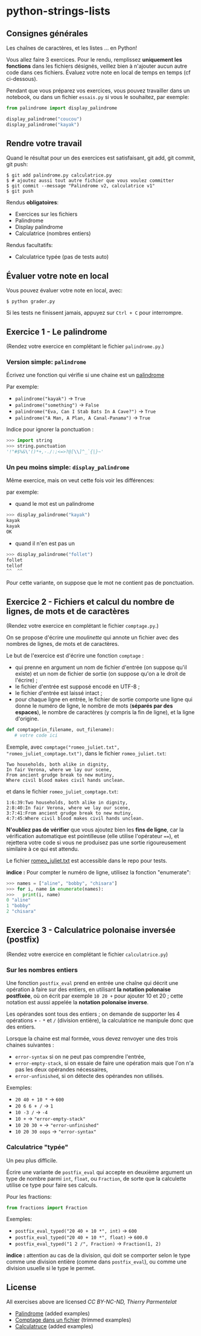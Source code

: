# python-strings-lists

## Consignes générales

Les chaînes de caractères, et les listes ... en Python!

Vous allez faire 3 exercices. Pour le rendu, remplissez **uniquement les fonctions** dans les fichiers désignés, veillez bien à n'ajouter aucun autre code dans ces fichiers. Évaluez votre note en local de temps en temps (cf ci-dessous).

Pendant que vous préparez vos exercices, vous pouvez travailler dans un notebook, ou dans un fichier `essais.py` si vous le souhaitez, par exemple:

```python
from palindrome import display_palindrome

display_palindrome("coucou")
display_palindrome("kayak")
```

## Rendre votre travail

Quand le résultat pour un des exercices est satisfaisant, git add, git commit, git push:

```shell
$ git add palindrome.py calculatrice.py
$ # ajoutez aussi tout autre fichier que vous voulez committer
$ git commit --message "Palindrome v2, calculatrice v1"
$ git push
```

Rendus **obligatoires**:

- Exercices sur les fichiers
- Palindrome
- Display palindrome
- Calculatrice (nombres entiers)

Rendus facultatifs:

- Calculatrice typée (pas de tests auto)

## Évaluer votre note en local

Vous pouvez évaluer votre note en local, avec:

```shell
$ python grader.py
```

Si les tests ne finissent jamais, appuyez sur `Ctrl + C` pour interrompre.

## Exercice 1 - Le palindrome

(Rendez votre exercice en complétant le fichier `palindrome.py`.)

### Version simple: `palindrome`

Écrivez une fonction qui vérifie si une chaine est un [palindrome](https://fr.wikipedia.org/wiki/Palindrome)

Par exemple:

- `palindrome("kayak")` → `True`
- `palindrome("something")` → `False`
- `palindrome("Eva, Can I Stab Bats In A Cave?")` → `True`
- `palindrome("A Man, A Plan, A Canal-Panama")` → `True`

Indice pour ignorer la ponctuation :

```python
>>> import string
>>> string.punctuation
'!"#$%&\'()*+,-./:;<=>?@[\\]^_`{|}~'
```

### Un peu moins simple: `display_palindrome`

Même exercice, mais on veut cette fois voir les différences:

par exemple:

- quand le mot est un palindrome

```python
>>> display_palindrome("kayak")
kayak
kayak
OK
```

- quand il n'en est pas un

```python
>>> display_palindrome("follet")
follet
tellof
^^  ^^
```

Pour cette variante, on suppose que le mot ne contient pas de ponctuation.

## Exercice 2 - Fichiers et calcul du nombre de lignes, de mots et de caractères

(Rendez votre exercice en complétant le fichier `comptage.py`.)

On se propose d'écrire une _moulinette_ qui annote un fichier avec des nombres de lignes, de mots et de caractères.

Le but de l'exercice est d'écrire une fonction `comptage` :

- qui prenne en argument un nom de fichier d'entrée (on suppose qu'il existe) et un nom de fichier de sortie (on suppose qu'on a le droit de l'écrire) ;
- le fichier d'entrée est supposé encodé en UTF-8 ;
- le fichier d'entrée est laissé intact ;
- pour chaque ligne en entrée, le fichier de sortie comporte une ligne qui donne le numéro de ligne, le nombre de mots (**séparés par des espaces**), le nombre de caractères (y compris la fin de ligne), et la ligne d'origine.

```python
def comptage(in_filename, out_filename):
   # votre code ici
```

Exemple, avec `comptage("romeo_juliet.txt", "romeo_juliet_comptage.txt")`, dans le fichier `romeo_juliet.txt`:

```
Two households, both alike in dignity,
In fair Verona, where we lay our scene,
From ancient grudge break to new mutiny,
Where civil blood makes civil hands unclean.
```

et dans le fichier `romeo_juliet_comptage.txt`:

```
1:6:39:Two households, both alike in dignity,
2:8:40:In fair Verona, where we lay our scene,
3:7:41:From ancient grudge break to new mutiny,
4:7:45:Where civil blood makes civil hands unclean.
```

**N'oubliez pas de vérifier** que vous ajoutez bien les **fins de ligne**, car la vérification automatique est pointilleuse (elle utilise l'opérateur `==`), et rejettera votre code si vous ne produisez pas une sortie rigoureusement similaire à ce qui est attendu.

Le fichier [romeo_juliet.txt](romeo_juliet.txt) est accessible dans le repo pour tests.

**indice :** Pour compter le numéro de ligne, utilisez la fonction "enumerate":

```python
>>> names = ["aline", "bobby", "chisara"]
>>> for i, name in enumerate(names):
>>>   print(i, name)
0 "aline"
1 "bobby"
2 "chisara"
```

## Exercice 3 - Calculatrice polonaise inversée (postfix)

(Rendez votre exercice en complétant le fichier `calculatrice.py`)

### Sur les nombres entiers

Une fonction `postfix_eval` prend en entrée une chaîne qui décrit une opération à faire sur des entiers, en utilisant **la notation polonaise postfixée**, où on écrit par exemple `10 20 +` pour ajouter 10 et 20 ; cette notation est aussi appelée la **notation polonaise inverse**.

Les opérandes sont tous des entiers ; on demande de supporter les 4 opérations `+` `-` `*` et `/` (division entière), la calculatrice ne manipule donc que des entiers.

Lorsque la chaine est mal formée, vous devez renvoyer une des trois chaines suivantes :

- `error-syntax` si on ne peut pas comprendre l'entrée,
- `error-empty-stack`, si on essaie de faire une opération mais que l'on n'a pas les deux opérandes nécessaires,
- `error-unfinished`, si on détecte des opérandes non utilisés.

Exemples:

- `20 40 + 10 *` → `600`
- `20 6 6 + /` → `1`
- `10 -3 /` → `-4`
- `10 +` → `"error-empty-stack"`
- `10 20 30 +` → `"error-unfinished"`
- `10 20 30 oops` → `"error-syntax"`

### Calculatrice "typée"

Un peu plus difficile.

Écrire une variante de `postfix_eval` qui accepte en deuxième argument un type de nombre parmi `int`, `float`, ou `Fraction`, de sorte que la calculette utilise ce type pour faire ses calculs.

Pour les fractions:

```python
from fractions import Fraction
```

Exemples:

- `postfix_eval_typed("20 40 + 10 *", int)` → `600`
- `postfix_eval_typed("20 40 + 10 *", float)` → `600.0`
- `postfix_eval_typed("1 2 /", Fraction)` → `Fraction(1, 2)`

**indice :** attention au cas de la division, qui doit se comporter selon le type comme une division entière (comme dans `postfix_eval`), ou comme une division usuelle si le type le permet.

## License

All exercises above are licensed _CC BY-NC-ND, Thierry Parmentelat_

- [Palindrome](https://github.com/ue12-p22/python/blob/70e65198dbe5efa84608842c327286b7218f5807/notebooks/2-09-exos.py) (added examples)
- [Comptage dans un fichier](https://github.com/flotpython/course/blob/71e4a51e4832cc5e070b9a26bd3deedf576138a0/w3/w3-s2-x1-comptage.md) (trimmed examples)
- [Calculatruce](https://github.com/flotpython/course/blob/71e4a51e4832cc5e070b9a26bd3deedf576138a0/w6/w6-s9-x1b-postfix.md) (added examples)
